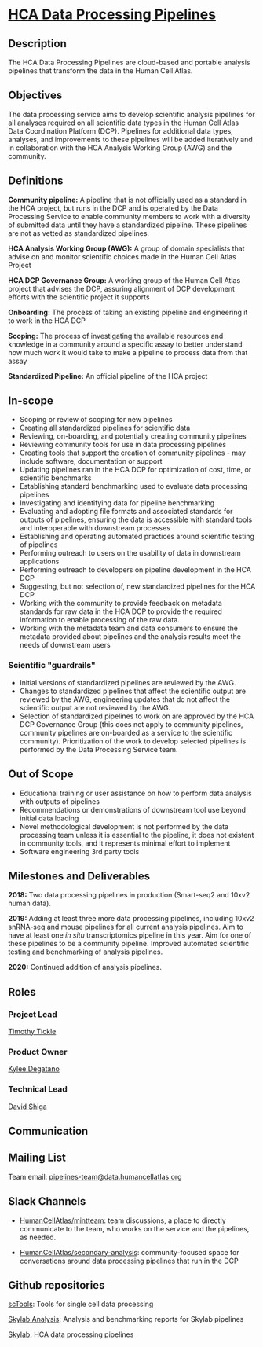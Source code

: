 # [HCA Data Processing Pipelines](mailto:pipelines-team@data.humancellatlas.org)

## Description
The HCA Data Processing Pipelines are cloud-based and portable analysis pipelines that transform the data in the Human Cell Atlas.

## Objectives
The data processing service aims to develop scientific analysis pipelines for all analyses required on all scientific data types in the Human Cell Atlas Data Coordination Platform (DCP). Pipelines for additional data types, analyses, and improvements to these pipelines will be added iteratively and in collaboration with the HCA Analysis Working Group (AWG) and the community. 

## Definitions
__Community pipeline:__ A pipeline that is not officially used as a standard in the HCA project, but runs in the DCP and is operated by the Data Processing Service to enable community members to work with a diversity of submitted data until they have a standardized pipeline. These pipelines are not as vetted as standardized pipelines.

__HCA Analysis Working Group (AWG):__ A group of domain specialists that advise on and monitor scientific choices made in the Human Cell Atlas Project

__HCA DCP Governance Group:__ A working group of the Human Cell Atlas project that advises the DCP, assuring alignment of DCP development efforts with the scientific project it supports

__Onboarding:__ The process of taking an existing pipeline and engineering it to work in the HCA DCP

__Scoping:__ The process of investigating the available resources and knowledge in a community around a specific assay to better understand how much work it would take to make a pipeline to process data from that assay

__Standardized Pipeline:__ An official pipeline of the HCA project 

## In-scope
* Scoping or review of scoping for new pipelines  
* Creating all standardized pipelines for scientific data 
* Reviewing, on-boarding, and potentially creating community pipelines  
* Reviewing community tools for use in data processing pipelines 
* Creating tools that support the creation of community pipelines - may include software, documentation or support
* Updating pipelines ran in the HCA DCP for optimization of cost, time, or scientific benchmarks  
* Establishing standard benchmarking used to evaluate data processing pipelines  
* Investigating and identifying data for pipeline benchmarking
* Evaluating and adopting file formats and associated standards for outputs of pipelines, ensuring the data is accessible with standard tools and interoperable with downstream processes 
* Establishing and operating automated practices around scientific testing of pipelines
* Performing outreach to users on the usability of data in downstream applications 
* Performing outreach to developers on pipeline development in the HCA DCP 
* Suggesting, but not selection of, new standardized pipelines for the HCA DCP 
* Working with the community to provide feedback on metadata standards for raw data in the HCA DCP to provide the required information to enable processing of the raw data.
* Working with the metadata team and data consumers to ensure the metadata provided about pipelines and the analysis results meet the needs of downstream users

### Scientific "guardrails"

* Initial versions of standardized pipelines are reviewed by the AWG.  
* Changes to standardized pipelines that affect the scientific output are reviewed by the AWG, engineering updates that do not affect the scientific output are not reviewed by the AWG.  
* Selection of standardized pipelines to work on are approved by the HCA DCP Governance Group (this does not apply to community pipelines, community pipelines are on-boarded as a service to the scientific community). Prioritization of the work to develop selected pipelines is performed by the Data Processing Service team.  

## Out of Scope
* Educational training or user assistance on how to perform data analysis with outputs of pipelines  
* Recommendations or demonstrations of downstream tool use beyond initial data loading  
* Novel methodological development is not performed by the data processing team unless it is essential to the pipeline, it does not existent in community tools, and it represents minimal effort to implement  
* Software engineering 3rd party tools

## Milestones and Deliverables
__2018:__ Two data processing pipelines in production (Smart-seq2 and 10xv2 human data).

__2019:__ Adding at least three more data processing pipelines, including 10xv2 snRNA-seq and mouse pipelines for all current analysis pipelines. Aim to have at least one _in situ_ transcriptomics pipeline in this year. Aim for one of these pipelines to be a community pipeline. Improved automated scientific testing and benchmarking of analysis pipelines.

__2020:__ Continued addition of analysis pipelines.  

## Roles
### Project Lead
[Timothy Tickle](mailto:ttickle@broadinstitute.org)

### Product Owner
[Kylee Degatano](mailto:kdegatano@broadinstitute.org)

### Technical Lead
[David Shiga](mailto:dshiga@broadinstitute.org)

## Communication

## Mailing List
Team email: pipelines-team@data.humancellatlas.org

## Slack Channels
* [HumanCellAtlas/mintteam](https://humancellatlas.slack.com/messages/mintteam): team discussions, a place to directly communicate to the team, who works on the service and the pipelines, as needed.

* [HumanCellAtlas/secondary-analysis](https://humancellatlas.slack.com/messages/secondary-analysis): community-focused space for conversations around data processing pipelines that run in the DCP 

## Github repositories
[scTools](https://github.com/HumanCellAtlas/sctools): Tools for single cell data processing

[Skylab Analysis](https://github.com/HumanCellAtlas/skylab-analysis): Analysis and benchmarking reports for Skylab pipelines

[Skylab](https://github.com/HumanCellAtlas/skylab): HCA data processing pipelines 

